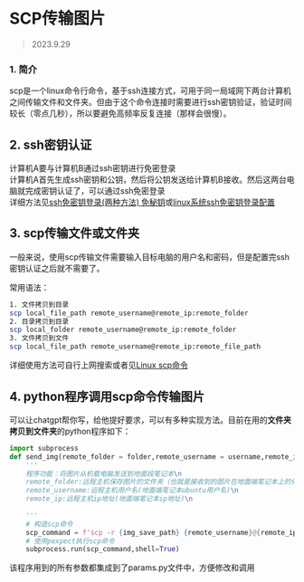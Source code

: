 # SCP传输图片
> 2023.9.29

### 1. 简介
scp是一个linux命令行命令，基于ssh连接方式，可用于同一局域网下两台计算机之间传输文件和文件夹。但由于这个命令连接时需要进行ssh密钥验证，验证时间较长（零点几秒），所以要避免高频率反复连接（那样会很慢）。

## 2. ssh密钥认证
计算机A要与计算机B通过ssh密钥进行免密登录  
计算机A首先生成ssh密钥和公钥，然后将公钥发送给计算机B接收。然后这两台电脑就完成密钥认证了，可以通过ssh免密登录  
详细方法见[ssh免密钥登录(两种方法) 免秘钥](https://blog.csdn.net/chenxuecheng1984/article/details/115870404)或[linux系统ssh免密钥登录配置](https://blog.csdn.net/xiaoyi23000/article/details/80597516)

## 3. scp传输文件或文件夹
一般来说，使用scp传输文件需要输入目标电脑的用户名和密码，但是配置完ssh密钥认证之后就不需要了。

常用语法：
```bash
1. 文件拷贝到目录
scp local_file_path remote_username@remote_ip:remote_folder 
2. 目录拷贝到目录
scp local_folder remote_username@remote_ip:remote_folder 
3. 文件拷贝到文件
scp local_file_path remote_username@remote_ip:remote_file_path 
```
详细使用方法可自行上网搜索或者见[Linux scp命令](https://www.runoob.com/linux/linux-comm-scp.html)

## 4. python程序调用scp命令传输图片
可以让chatgpt帮你写，给他提好要求，可以有多种实现方法。目前在用的**文件夹拷贝到文件夹**的python程序如下：
```python
import subprocess
def send_img(remote_folder = folder,remote_username = username,remote_ip=ip):
    '''
    程序功能：将图片从机载电脑发送到地面段笔记本\n
    remote_folder:远程主机保存图片的文件夹（也就是接收到的图片在地面端笔记本上的保存路径)\n
    remote_username:远程主机用户名(地面端笔记本ubuntu用户名)\n
    remote_ip:远程主机ip地址(地面端笔记本ip地址)\n
    
    '''
    # 构造scp命令
    scp_command = f'scp -r {img_save_path} {remote_username}@{remote_ip}:{remote_folder}'
    # 使用pexpect执行scp命令
    subprocess.run(scp_command,shell=True)
```
该程序用到的所有参数都集成到了params.py文件中，方便修改和调用